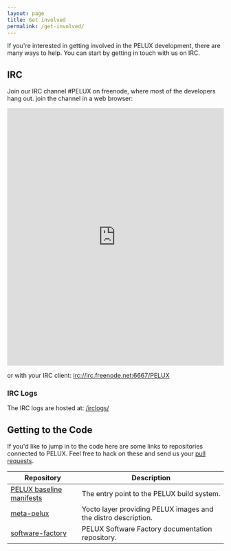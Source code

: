 ```yaml
---
layout: page
title: Get involved
permalink: /get-involved/
---
```


If you're interested in getting involved in the PELUX development, there are
many ways to help. You can start by getting in touch with us on IRC.

## IRC

Join our IRC channel #PELUX on freenode, where most of the developers hang out.
join the channel in a web browser:
<iframe style="border: 0; width: 100%; height: 600px;" src="https://kiwiirc.com/client/irc.freenode.net/#PELUX"></iframe>

or with your IRC client:
[irc://irc.freenode.net:6667/PELUX](irc://irc.freenode.net:6667/PELUX)

### IRC Logs

The IRC logs are hosted at: [/irclogs/](//pelux.io/irclogs/)

## Getting to the Code

If you'd like to jump in to the code here are some links to repositories
connected to PELUX. Feel free to hack on these and send us your [pull
requests](https://help.github.com/articles/about-pull-requests/).

<table>
    <thead>
        <tr>
            <th>Repository</th>
            <th>Description</th>
        </tr>
    </thead>
    <tbody>
        <tr>
            <td>
                <a href="https://github.com/Pelagicore/pelux-manifests">PELUX baseline manifests</a>
            </td>
            <td>
                The entry point to the PELUX build system.
            </td>
        </tr>
	<tr>
            <td>
                <a href="https://github.com/Pelagicore/meta-pelux">meta-pelux</a>
            </td>
            <td>
                Yocto layer providing PELUX images and the distro description.
            </td>
        </tr>
        <tr>
            <td>
                <a href="https://github.com/Pelagicore/software-factory">software-factory</a>
            </td>
            <td>
                PELUX Software Factory documentation repository.
            </td>
        </tr>
    </tbody>
</table>

